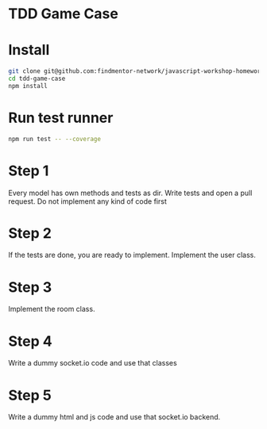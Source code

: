 # TDD Game Case

# Install

```bash
git clone git@github.com:findmentor-network/javascript-workshop-homework
cd tdd-game-case
npm install
```

# Run test runner

```bash
npm run test -- --coverage
```


# Step 1

Every model has own methods and tests as dir. 
Write tests and open a pull request.
Do not implement any kind of code first

# Step 2

If the tests are done, you are ready to implement.
Implement the user class.

# Step 3

Implement the room class.

# Step 4

Write a dummy socket.io code and use that classes

# Step 5

Write a dummy html and js code and use that socket.io backend.

